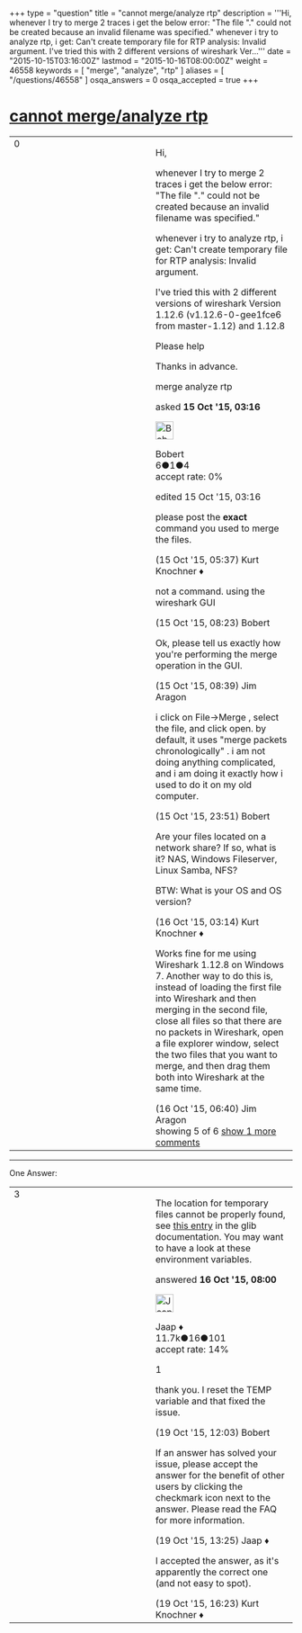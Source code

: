 +++
type = "question"
title = "cannot merge/analyze rtp"
description = '''Hi, whenever I try to merge 2 traces i get the below error:  &quot;The file &quot;.&quot; could not be created because an invalid filename was specified.&quot; whenever i try to analyze rtp, i get: Can&#x27;t create temporary file for RTP analysis: Invalid argument. I&#x27;ve tried this with 2 different versions of wireshark Ver...'''
date = "2015-10-15T03:16:00Z"
lastmod = "2015-10-16T08:00:00Z"
weight = 46558
keywords = [ "merge", "analyze", "rtp" ]
aliases = [ "/questions/46558" ]
osqa_answers = 0
osqa_accepted = true
+++

<div class="headNormal">

# [cannot merge/analyze rtp](/questions/46558/cannot-mergeanalyze-rtp)

</div>

<div id="main-body">

<div id="askform">

<table id="question-table" style="width:100%;"><colgroup><col style="width: 50%" /><col style="width: 50%" /></colgroup><tbody><tr class="odd"><td style="width: 30px; vertical-align: top"><div class="vote-buttons"><div id="post-46558-score" class="post-score" title="current number of votes">0</div><div id="favorite-count" class="favorite-count"></div></div></td><td><div id="item-right"><div class="question-body"><p>Hi,</p><p>whenever I try to merge 2 traces i get the below error: "The file "." could not be created because an invalid filename was specified."</p><p>whenever i try to analyze rtp, i get: Can't create temporary file for RTP analysis: Invalid argument.</p><p>I've tried this with 2 different versions of wireshark Version 1.12.6 (v1.12.6-0-gee1fce6 from master-1.12) and 1.12.8</p><p>Please help</p><p>Thanks in advance.</p></div><div id="question-tags" class="tags-container tags">merge analyze rtp</div><div id="question-controls" class="post-controls"></div><div class="post-update-info-container"><div class="post-update-info post-update-info-user"><p>asked <strong>15 Oct '15, 03:16</strong></p><img src="https://secure.gravatar.com/avatar/84ac08b0388d7bfc82d7e2e535232e70?s=32&amp;d=identicon&amp;r=g" class="gravatar" width="32" height="32" alt="Bobert&#39;s gravatar image" /><p>Bobert<br />
<span class="score" title="6 reputation points">6</span><span title="1 badges"><span class="silver">●</span><span class="badgecount">1</span></span><span title="4 badges"><span class="bronze">●</span><span class="badgecount">4</span></span><br />
<span class="accept_rate" title="Rate of the user&#39;s accepted answers">accept rate:</span> <span title="Bobert has no accepted answers">0%</span></p></div><div class="post-update-info post-update-info-edited"><p>edited 15 Oct '15, 03:16</p></div></div><div id="comments-container-46558" class="comments-container"><span id="46562"></span><div id="comment-46562" class="comment"><div id="post-46562-score" class="comment-score"></div><div class="comment-text"><p>please post the <strong>exact</strong> command you used to merge the files.</p></div><div id="comment-46562-info" class="comment-info"><span class="comment-age">(15 Oct '15, 05:37)</span> Kurt Knochner ♦</div></div><span id="46568"></span><div id="comment-46568" class="comment"><div id="post-46568-score" class="comment-score"></div><div class="comment-text"><p>not a command. using the wireshark GUI</p></div><div id="comment-46568-info" class="comment-info"><span class="comment-age">(15 Oct '15, 08:23)</span> Bobert</div></div><span id="46569"></span><div id="comment-46569" class="comment"><div id="post-46569-score" class="comment-score"></div><div class="comment-text"><p>Ok, please tell us exactly how you're performing the merge operation in the GUI.</p></div><div id="comment-46569-info" class="comment-info"><span class="comment-age">(15 Oct '15, 08:39)</span> Jim Aragon</div></div><span id="46594"></span><div id="comment-46594" class="comment"><div id="post-46594-score" class="comment-score"></div><div class="comment-text"><p>i click on File-&gt;Merge , select the file, and click open. by default, it uses "merge packets chronologically" . i am not doing anything complicated, and i am doing it exactly how i used to do it on my old computer.</p></div><div id="comment-46594-info" class="comment-info"><span class="comment-age">(15 Oct '15, 23:51)</span> Bobert</div></div><span id="46603"></span><div id="comment-46603" class="comment"><div id="post-46603-score" class="comment-score"></div><div class="comment-text"><p>Are your files located on a network share? If so, what is it? NAS, Windows Fileserver, Linux Samba, NFS?</p><p>BTW: What is your OS and OS version?</p></div><div id="comment-46603-info" class="comment-info"><span class="comment-age">(16 Oct '15, 03:14)</span> Kurt Knochner ♦</div></div><span id="46622"></span><div id="comment-46622" class="comment not_top_scorer"><div id="post-46622-score" class="comment-score"></div><div class="comment-text"><p>Works fine for me using Wireshark 1.12.8 on Windows 7. Another way to do this is, instead of loading the first file into Wireshark and then merging in the second file, close all files so that there are no packets in Wireshark, open a file explorer window, select the two files that you want to merge, and then drag them both into Wireshark at the same time.</p></div><div id="comment-46622-info" class="comment-info"><span class="comment-age">(16 Oct '15, 06:40)</span> Jim Aragon</div></div></div><div id="comment-tools-46558" class="comment-tools"><span class="comments-showing"> showing 5 of 6 </span> <a href="#" class="show-all-comments-link">show 1 more comments</a></div><div class="clear"></div><div id="comment-46558-form-container" class="comment-form-container"></div><div class="clear"></div></div></td></tr></tbody></table>

------------------------------------------------------------------------

<div class="tabBar">

<span id="sort-top"></span>

<div class="headQuestions">

One Answer:

</div>

</div>

<span id="46624"></span>

<div id="answer-container-46624" class="answer accepted-answer">

<table style="width:100%;"><colgroup><col style="width: 50%" /><col style="width: 50%" /></colgroup><tbody><tr class="odd"><td style="width: 30px; vertical-align: top"><div class="vote-buttons"><div id="post-46624-score" class="post-score" title="current number of votes">3</div></div></td><td><div class="item-right"><div class="answer-body"><p>The location for temporary files cannot be properly found, see <a href="https://developer.gnome.org/glib/stable/glib-Miscellaneous-Utility-Functions.html#g-get-tmp-dir">this entry</a> in the glib documentation. You may want to have a look at these environment variables.</p></div><div class="answer-controls post-controls"></div><div class="post-update-info-container"><div class="post-update-info post-update-info-user"><p>answered <strong>16 Oct '15, 08:00</strong></p><img src="https://secure.gravatar.com/avatar/2337f0406681e5c72ea0e6f1f0d6c0b0?s=32&amp;d=identicon&amp;r=g" class="gravatar" width="32" height="32" alt="Jaap&#39;s gravatar image" /><p>Jaap ♦<br />
<span class="score" title="11680 reputation points"><span>11.7k</span></span><span title="16 badges"><span class="silver">●</span><span class="badgecount">16</span></span><span title="101 badges"><span class="bronze">●</span><span class="badgecount">101</span></span><br />
<span class="accept_rate" title="Rate of the user&#39;s accepted answers">accept rate:</span> <span title="Jaap has 155 accepted answers">14%</span></p></div></div><div id="comments-container-46624" class="comments-container"><span id="46706"></span><div id="comment-46706" class="comment"><div id="post-46706-score" class="comment-score">1</div><div class="comment-text"><p>thank you. I reset the TEMP variable and that fixed the issue.</p></div><div id="comment-46706-info" class="comment-info"><span class="comment-age">(19 Oct '15, 12:03)</span> Bobert</div></div><span id="46712"></span><div id="comment-46712" class="comment"><div id="post-46712-score" class="comment-score"></div><div class="comment-text"><p>If an answer has solved your issue, please accept the answer for the benefit of other users by clicking the checkmark icon next to the answer. Please read the FAQ for more information.</p></div><div id="comment-46712-info" class="comment-info"><span class="comment-age">(19 Oct '15, 13:25)</span> Jaap ♦</div></div><span id="46730"></span><div id="comment-46730" class="comment"><div id="post-46730-score" class="comment-score"></div><div class="comment-text"><p>I accepted the answer, as it's apparently the correct one (and not easy to spot).</p></div><div id="comment-46730-info" class="comment-info"><span class="comment-age">(19 Oct '15, 16:23)</span> Kurt Knochner ♦</div></div></div><div id="comment-tools-46624" class="comment-tools"></div><div class="clear"></div><div id="comment-46624-form-container" class="comment-form-container"></div><div class="clear"></div></div></td></tr></tbody></table>

</div>

<div class="paginator-container-left">

</div>

</div>

</div>

